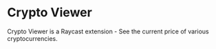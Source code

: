 # Crypto Viewer

Crypto Viewer is a Raycast extension - See the current price of various cryptocurrencies.  